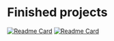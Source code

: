 # Finished projects

[![Readme Card](https://github-readme-stats.vercel.app/api/pin/?username=Buriyone&repo=java-explore-with-me)](https://github.com/Buriyone/java-explore-with-me)
[![Readme Card](https://github-readme-stats.vercel.app/api/pin/?username=Buriyone&repo=java-shareit)](https://github.com/Buriyone/java-shareit)



<!--
**Buriyone/Buriyone** is a ✨ _special_ ✨ repository because its `README.md` (this file) appears on your GitHub profile.

Here are some ideas to get you started:

- 🔭 I’m currently working on ...
- 🌱 I’m currently learning ...
- 👯 I’m looking to collaborate on ...
- 🤔 I’m looking for help with ...
- 💬 Ask me about ...
- 📫 How to reach me: ...
- 😄 Pronouns: ...
- ⚡ Fun fact: ...
-->
